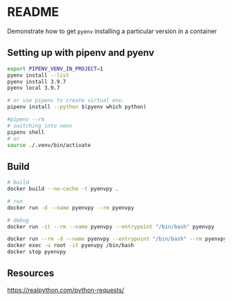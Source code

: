 # README

Demonstrate how to get `pyenv` installing a particular version in a container

## Setting up with pipenv and pyenv

```sh
export PIPENV_VENV_IN_PROJECT=1
pyenv install --list
pyenv install 3.9.7
pyenv local 3.9.7

# or use pipenv to create virtual env.  
pipenv install --python $(pyenv which python)        

#pipenv --rm
# switching into venv 
pipenv shell
# or
source ./.venv/bin/activate
```

## Build

```sh
# build
docker build --no-cache -t pyenvpy .

# run
docker run -d --name pyenvpy --rm pyenvpy   

# debug
docker run -it --rm --name pyenvpy --entrypoint "/bin/bash" pyenvpy

docker run --rm -d --name pyenvpy --entrypoint "/bin/bash" --rm pyenvpy -c 'sleep 10000'
docker exec -u root -it pyenvpy /bin/bash   
docker stop pyenvpy   
```

## Resources 

https://realpython.com/python-requests/